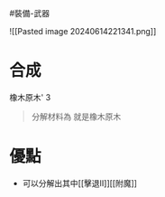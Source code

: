 #裝備-武器

![[Pasted image 20240614221341.png]]
# 合成
橡木原木' 3
> 分解材料為
	就是橡木原木
# 優點
- 可以分解出其中[[擊退II]][[附魔]]